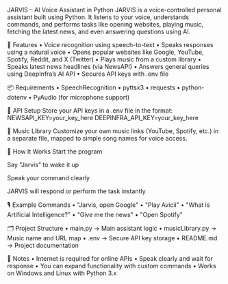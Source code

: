 JARVIS – AI Voice Assistant in Python
JARVIS is a voice-controlled personal assistant built using Python. It listens to your voice, understands commands, and performs tasks like opening websites, playing music, fetching the latest news, and even answering questions using AI.

🔧 Features
• Voice recognition using speech-to-text
• Speaks responses using a natural voice
• Opens popular websites like Google, YouTube, Spotify, Reddit, and X (Twitter)
• Plays music from a custom library
• Speaks latest news headlines (via NewsAPI)
• Answers general queries using DeepInfra’s AI API
• Secures API keys with .env file

📦 Requirements
• SpeechRecognition
• pyttsx3
• requests
• python-dotenv
• PyAudio (for microphone support)

🔐 API Setup
Store your API keys in a .env file in the format:
NEWSAPI_KEY=your_key_here
DEEPINFRA_API_KEY=your_key_here

🎵 Music Library
Customize your own music links (YouTube, Spotify, etc.) in a separate file, mapped to simple song names for voice access.

🧠 How It Works
Start the program

Say "Jarvis" to wake it up

Speak your command clearly

JARVIS will respond or perform the task instantly

🎙️ Example Commands
• "Jarvis, open Google"
• "Play Avicii"
• "What is Artificial Intelligence?"
• "Give me the news"
• "Open Spotify"

🗂️ Project Structure
• main.py → Main assistant logic
• musicLibrary.py → Music name and URL map
• .env → Secure API key storage
• README.md → Project documentation

📝 Notes
• Internet is required for online APIs
• Speak clearly and wait for response
• You can expand functionality with custom commands
• Works on Windows and Linux with Python 3.x
